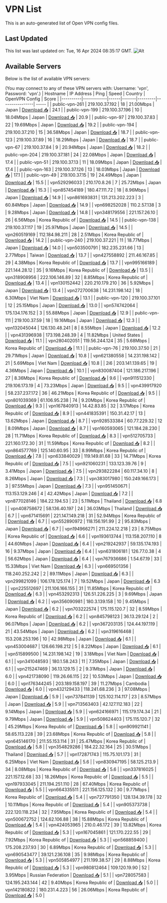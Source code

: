 # VPN List

This is an auto-generated list of Open VPN config files.

## Last Updated

This list was last updated on: Tue, 16 Apr 2024 08:35:17 GMT.
![Alt](https://repobeats.axiom.co/api/embed/186b98318ef1479477931607c1ad7d823f12451f.svg "Repobeats analytics image")

## Available Servers

Below is the list of available VPN servers:

(You may connect to any of these VPN servers with: Username: 'vpn', Password: 'vpn'.)
| Hostname | IP Address | Ping | Speed | Country | OpenVPN Config | Score |
|----------|------------|------|-------|---------|----------------| ----- |
| public-vpn-261 | 219.100.37.192 | 18 | 21.00Mbps | Japan | [Download 📥](./configs/server_0_JP.ovpn) | 24.1 |
| public-vpn-199 | 219.100.37.196 | 10 | 18.04Mbps | Japan | [Download 📥](./configs/server_1_JP.ovpn) | 20.9 |
| public-vpn-97 | 219.100.37.83 | 22 | 19.69Mbps | Japan | [Download 📥](./configs/server_2_JP.ovpn) | 19.2 |
| public-vpn-194 | 219.100.37.210 | 15 | 36.58Mbps | Japan | [Download 📥](./configs/server_3_JP.ovpn) | 18.7 |
| public-vpn-123 | 219.100.37.89 | 16 | 18.29Mbps | Japan | [Download 📥](./configs/server_4_JP.ovpn) | 18.7 |
| public-vpn-67 | 219.100.37.84 | 9 | 20.94Mbps | Japan | [Download 📥](./configs/server_5_JP.ovpn) | 18.2 |
| public-vpn-204 | 219.100.37.181 | 24 | 22.08Mbps | Japan | [Download 📥](./configs/server_6_JP.ovpn) | 17.4 |
| public-vpn-51 | 219.100.37.13 | 11 | 18.09Mbps | Japan | [Download 📥](./configs/server_7_JP.ovpn) | 17.4 |
| public-vpn-163 | 219.100.37.126 | 13 | 18.03Mbps | Japan | [Download 📥](./configs/server_8_JP.ovpn) | 17.1 |
| public-vpn-49 | 219.100.37.15 | 19 | 24.49Mbps | Japan | [Download 📥](./configs/server_9_JP.ovpn) | 15.5 |
| vpn529296033 | 210.170.8.26 | 7 | 25.72Mbps | Japan | [Download 📥](./configs/server_10_JP.ovpn) | 15.3 |
| vpn857454189 | 180.47.111.72 | 18 | 8.96Mbps | Japan | [Download 📥](./configs/server_11_JP.ovpn) | 14.9 |
| vpn861693831 | 131.213.202.223 | 3 | 60.84Mbps | Japan | [Download 📥](./configs/server_12_JP.ovpn) | 14.9 |
| vpn698252028 | 110.2.57.138 | 3 | 9.28Mbps | Japan | [Download 📥](./configs/server_13_JP.ovpn) | 14.8 |
| vpn348179556 | 221.157.26.10 | 26 | 6.56Mbps | Korea Republic of | [Download 📥](./configs/server_14_KR.ovpn) | 14.5 |
| public-vpn-138 | 219.100.37.117 | 19 | 25.97Mbps | Japan | [Download 📥](./configs/server_15_JP.ovpn) | 14.5 |
| vpn260519169 | 112.184.98.211 | 28 | 2.51Mbps | Korea Republic of | [Download 📥](./configs/server_16_KR.ovpn) | 14.2 |
| public-vpn-240 | 219.100.37.221 | 11 | 18.77Mbps | Japan | [Download 📥](./configs/server_17_JP.ovpn) | 14.0 |
| vpn503500791 | 182.235.231.66 | 13 | 2.77Mbps | Taiwan | [Download 📥](./configs/server_18_TW.ovpn) | 13.7 |
| vpn427558892 | 211.46.167.85 | 29 | 4.38Mbps | Korea Republic of | [Download 📥](./configs/server_19_KR.ovpn) | 13.7 |
| vpn995166189 | 221.144.28.12 | 35 | 9.16Mbps | Korea Republic of | [Download 📥](./configs/server_20_KR.ovpn) | 13.5 |
| vpn318908956 | 222.106.146.89 | 32 | 8.85Mbps | Korea Republic of | [Download 📥](./configs/server_21_KR.ovpn) | 13.4 |
| vpn130152442 | 220.210.179.210 | 36 | 5.92Mbps | Japan | [Download 📥](./configs/server_22_JP.ovpn) | 13.4 |
| vpn272700638 | 14.231.198.142 | 18 | 6.30Mbps | Viet Nam | [Download 📥](./configs/server_23_VN.ovpn) | 13.1 |
| public-vpn-120 | 219.100.37.101 | 12 | 25.15Mbps | Japan | [Download 📥](./configs/server_24_JP.ovpn) | 13.0 |
| vpn574742064 | 175.134.176.152 | 3 | 55.88Mbps | Japan | [Download 📥](./configs/server_25_JP.ovpn) | 12.9 |
| public-vpn-111 | 219.100.37.59 | 18 | 19.16Mbps | Japan | [Download 📥](./configs/server_26_JP.ovpn) | 12.3 |
| vpn132045044 | 126.130.48.241 | 8 | 8.55Mbps | Japan | [Download 📥](./configs/server_27_JP.ovpn) | 12.2 |
| vpn431396938 | 173.198.248.39 | 4 | 11.82Mbps | United States | [Download 📥](./configs/server_28_US.ovpn) | 11.1 |
| vpn280402051 | 119.56.244.124 | 35 | 5.68Mbps | Korea Republic of | [Download 📥](./configs/server_29_KR.ovpn) | 11.1 |
| public-vpn-76 | 219.100.37.50 | 21 | 29.71Mbps | Japan | [Download 📥](./configs/server_30_JP.ovpn) | 10.8 |
| vpn621380558 | 14.231.198.142 | 21 | 5.69Mbps | Viet Nam | [Download 📥](./configs/server_31_VN.ovpn) | 10.8 |
| 2i6 | 203.141.139.65 | 19 | 4.36Mbps | Japan | [Download 📥](./configs/server_32_JP.ovpn) | 10.1 |
| vpn830087404 | 121.186.217.196 | 27 | 8.36Mbps | Korea Republic of | [Download 📥](./configs/server_33_KR.ovpn) | 9.6 |
| vpn911512330 | 219.106.173.19 | 4 | 73.23Mbps | Japan | [Download 📥](./configs/server_34_JP.ovpn) | 9.5 |
| vpn439917920 | 58.237.237.172 | 36 | 46.21Mbps | Korea Republic of | [Download 📥](./configs/server_35_KR.ovpn) | 9.5 |
| vpn801039369 | 61.106.95.238 | 74 | 9.20Mbps | Korea Republic of | [Download 📥](./configs/server_36_KR.ovpn) | 9.3 |
| vpn167840913 | 14.42.83.85 | 32 | 3.17Mbps | Korea Republic of | [Download 📥](./configs/server_37_KR.ovpn) | 8.9 |
| vpn441835391 | 150.31.42.17 | 13 | 13.62Mbps | Japan | [Download 📥](./configs/server_38_JP.ovpn) | 8.7 |
| vpn928533384 | 60.77.229.32 | 12 | 8.09Mbps | Japan | [Download 📥](./configs/server_39_JP.ovpn) | 8.7 |
| vpn160593065 | 121.184.28.230 | 28 | 11.71Mbps | Korea Republic of | [Download 📥](./configs/server_40_KR.ovpn) | 8.3 |
| vpn512705733 | 221.160.172.30 | 31 | 11.59Mbps | Korea Republic of | [Download 📥](./configs/server_41_KR.ovpn) | 8.2 |
| vpn864577769 | 125.140.60.95 | 33 | 8.99Mbps | Korea Republic of | [Download 📥](./configs/server_42_KR.ovpn) | 7.8 |
| vpn633840029 | 119.149.81.68 | 33 | 14.71Mbps | Korea Republic of | [Download 📥](./configs/server_43_KR.ovpn) | 7.5 |
| vpn921060231 | 133.123.39.76 | 9 | 3.41Mbps | Japan | [Download 📥](./configs/server_44_JP.ovpn) | 7.5 |
| vpn293822284 | 60.117.34.10 | 8 | 8.26Mbps | Japan | [Download 📥](./configs/server_45_JP.ovpn) | 7.3 |
| vpn383017980 | 150.249.166.173 | 3 | 97.55Mbps | Japan | [Download 📥](./configs/server_46_JP.ovpn) | 7.3 |
| vpn951450671 | 113.153.129.246 | 4 | 42.42Mbps | Japan | [Download 📥](./configs/server_47_JP.ovpn) | 7.2 |
| vpn877028146 | 184.22.194.53 | 23 | 5.11Mbps | Thailand | [Download 📥](./configs/server_48_TH.ovpn) | 6.8 |
| vpn408758672 | 58.136.40.197 | 24 | 36.03Mbps | Thailand | [Download 📥](./configs/server_49_TH.ovpn) | 6.7 |
| vpn671415691 | 221.147.149.218 | 31 | 52.94Mbps | Korea Republic of | [Download 📥](./configs/server_50_KR.ovpn) | 6.7 |
| vpn552890972 | 118.156.191.99 | 2 | 95.83Mbps | Japan | [Download 📥](./configs/server_51_JP.ovpn) | 6.7 |
| vpn194966271 | 211.224.12.218 | 23 | 8.75Mbps | Korea Republic of | [Download 📥](./configs/server_52_KR.ovpn) | 6.6 |
| vpn193613744 | 113.158.207.110 | 8 | 44.60Mbps | Japan | [Download 📥](./configs/server_53_JP.ovpn) | 6.4 |
| vpn219242937 | 59.135.174.193 | 16 | 9.37Mbps | Japan | [Download 📥](./configs/server_54_JP.ovpn) | 6.4 |
| vpn631806181 | 126.77.0.38 | 4 | 56.62Mbps | Japan | [Download 📥](./configs/server_55_JP.ovpn) | 6.4 |
| vpn767936686 | 1.54.67.19 | 33 | 15.33Mbps | Viet Nam | [Download 📥](./configs/server_56_VN.ovpn) | 6.3 |
| vpn669501356 | 118.240.252.242 | 2 | 89.11Mbps | Japan | [Download 📥](./configs/server_57_JP.ovpn) | 6.3 |
| vpn299821099 | 106.178.125.174 | 7 | 19.52Mbps | Japan | [Download 📥](./configs/server_58_JP.ovpn) | 6.3 |
| vpn225512697 | 211.106.166.155 | 31 | 11.85Mbps | Korea Republic of | [Download 📥](./configs/server_59_KR.ovpn) | 6.3 |
| vpn453292313 | 126.51.226.225 | 3 | 9.69Mbps | Japan | [Download 📥](./configs/server_60_JP.ovpn) | 6.2 |
| vpn356090981 | 180.3.139.158 | 10 | 9.45Mbps | Japan | [Download 📥](./configs/server_61_JP.ovpn) | 6.2 |
| vpn703222574 | 175.115.120.7 | 32 | 8.59Mbps | Korea Republic of | [Download 📥](./configs/server_62_KR.ovpn) | 6.2 |
| vpn845798123 | 36.13.29.124 | 2 | 96.07Mbps | Japan | [Download 📥](./configs/server_63_JP.ovpn) | 6.2 |
| vpn367203135 | 124.44.197.119 | 21 | 43.54Mbps | Japan | [Download 📥](./configs/server_64_JP.ovpn) | 6.2 |
| vpn319616468 | 153.208.253.196 | 10 | 42.98Mbps | Japan | [Download 📥](./configs/server_65_JP.ovpn) | 6.1 |
| vpn453004687 | 126.66.198.212 | 5 | 8.22Mbps | Japan | [Download 📥](./configs/server_66_JP.ovpn) | 6.1 |
| vpn515899500 | 14.231.198.142 | 19 | 3.18Mbps | Viet Nam | [Download 📥](./configs/server_67_VN.ovpn) | 6.1 |
| vpn341048593 | 180.1.58.243 | 11 | 7.35Mbps | Japan | [Download 📥](./configs/server_68_JP.ovpn) | 6.1 |
| vpn215247469 | 36.13.129.15 | 2 | 9.31Mbps | Japan | [Download 📥](./configs/server_69_JP.ovpn) | 6.0 |
| vpn421738090 | 119.26.66.115 | 22 | 10.53Mbps | Japan | [Download 📥](./configs/server_70_JP.ovpn) | 6.0 |
| vpn176344245 | 203.189.158.197 | 39 | 11.27Mbps | Cambodia | [Download 📥](./configs/server_71_KH.ovpn) | 6.0 |
| vpn432129433 | 118.241.68.236 | 3 | 97.08Mbps | Japan | [Download 📥](./configs/server_72_JP.ovpn) | 5.9 |
| vpn737841139 | 125.102.114.117 | 23 | 8.57Mbps | Japan | [Download 📥](./configs/server_73_JP.ovpn) | 5.9 |
| vpn713563403 | 42.127.112.183 | 22 | 9.14Mbps | Japan | [Download 📥](./configs/server_74_JP.ovpn) | 5.9 |
| vpn624166971 | 115.179.174.34 | 21 | 9.79Mbps | Japan | [Download 📥](./configs/server_75_JP.ovpn) | 5.9 |
| vpn508624403 | 175.115.120.7 | 32 | 45.29Mbps | Korea Republic of | [Download 📥](./configs/server_76_KR.ovpn) | 5.8 |
| vpn909921141 | 58.65.113.228 | 39 | 23.68Mbps | Korea Republic of | [Download 📥](./configs/server_77_KR.ovpn) | 5.8 |
| vpn645146170 | 211.55.153.114 | 31 | 25.47Mbps | Korea Republic of | [Download 📥](./configs/server_78_KR.ovpn) | 5.8 |
| vpn354829286 | 184.22.32.164 | 25 | 30.51Mbps | Thailand | [Download 📥](./configs/server_79_TH.ovpn) | 5.7 |
| vpn172871743 | 115.75.101.173 | 31 | 6.25Mbps | Viet Nam | [Download 📥](./configs/server_80_VN.ovpn) | 5.6 |
| vpn830947195 | 58.125.213.9 | 34 | 8.08Mbps | Korea Republic of | [Download 📥](./configs/server_81_KR.ovpn) | 5.6 |
| vpn337816025 | 221.157.12.68 | 33 | 18.26Mbps | Korea Republic of | [Download 📥](./configs/server_82_KR.ovpn) | 5.5 |
| vpn197933045 | 211.194.251.110 | 28 | 67.40Mbps | Korea Republic of | [Download 📥](./configs/server_83_KR.ovpn) | 5.5 |
| vpn664335511 | 221.156.125.132 | 30 | 9.77Mbps | Korea Republic of | [Download 📥](./configs/server_84_KR.ovpn) | 5.4 |
| vpn727791350 | 128.134.39.178 | 32 | 10.11Mbps | Korea Republic of | [Download 📥](./configs/server_85_KR.ovpn) | 5.4 |
| vpn905373738 | 222.120.118.234 | 32 | 7.95Mbps | Korea Republic of | [Download 📥](./configs/server_86_KR.ovpn) | 5.4 |
| vpn500672752 | 124.62.106.88 | 38 | 15.88Mbps | Korea Republic of | [Download 📥](./configs/server_87_KR.ovpn) | 5.4 |
| vpn424053965 | 210.0.46.172 | 39 | 13.82Mbps | Korea Republic of | [Download 📥](./configs/server_88_KR.ovpn) | 5.3 |
| vpn167045861 | 121.170.222.55 | 29 | 7.92Mbps | Korea Republic of | [Download 📥](./configs/server_89_KR.ovpn) | 5.3 |
| vpn568859400 | 175.208.237.93 | 30 | 6.89Mbps | Korea Republic of | [Download 📥](./configs/server_90_KR.ovpn) | 5.3 |
| vpn690543477 | 39.121.236.108 | 35 | 9.98Mbps | Korea Republic of | [Download 📥](./configs/server_91_KR.ovpn) | 5.3 |
| vpn505854977 | 211.199.38.57 | 29 | 8.88Mbps | Korea Republic of | [Download 📥](./configs/server_92_KR.ovpn) | 5.3 |
| vpn980812464 | 109.120.19.90 | 52 | 3.95Mbps | Russian Federation | [Download 📥](./configs/server_93_RU.ovpn) | 5.1 |
| vpn728057583 | 124.195.243.144 | 42 | 9.40Mbps | Korea Republic of | [Download 📥](./configs/server_94_KR.ovpn) | 5.0 |
| vpn142180822 | 180.231.4.223 | 56 | 26.06Mbps | Korea Republic of | [Download 📥](./configs/server_95_KR.ovpn) | 5.0 |
